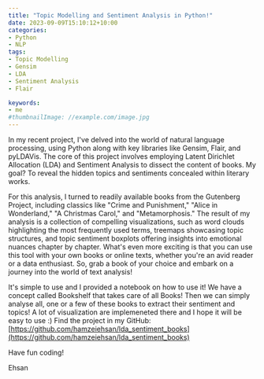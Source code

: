 ```yaml
---
title: "Topic Modelling and Sentiment Analysis in Python!"
date: 2023-09-09T15:10:12+10:00
categories:
- Python
- NLP
tags:
- Topic Modelling
- Gensim
- LDA
- Sentiment Analysis
- Flair

keywords:
- me
#thumbnailImage: //example.com/image.jpg
---
```


In my recent project, I've delved into the world of natural language processing, using Python along with key libraries like Gensim, Flair, and pyLDAVis. The core of this project involves employing Latent Dirichlet Allocation (LDA) and Sentiment Analysis to dissect the content of books. My goal? To reveal the hidden topics and sentiments concealed within literary works.

For this analysis, I turned to readily available books from the Gutenberg Project, including classics like "Crime and Punishment," "Alice in Wonderland," "A Christmas Carol," and "Metamorphosis." The result of my analysis is a collection of compelling visualizations, such as word clouds highlighting the most frequently used terms, treemaps showcasing topic structures, and topic sentiment boxplots offering insights into emotional nuances chapter by chapter. What's even more exciting is that you can use this tool with your own books or online texts, whether you're an avid reader or a data enthusiast. So, grab a book of your choice and embark on a journey into the world of text analysis!

It's simple to use and I provided a notebook on how to use it! We have a concept called Bookshelf that takes care of all Books! Then we can simply analyse all, one or a few of these books to extract their sentiment and topics! A lot of visualization are implemeneted there and I hope it will be easy to use :) Find the project in my GitHub: [https://github.com/hamzeiehsan/lda_sentiment_books](https://github.com/hamzeiehsan/lda_sentiment_books)

Have fun coding!

Ehsan
